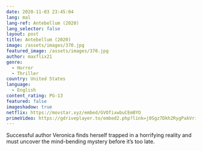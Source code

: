 ```yaml
---
date: 2020-11-03 23:45:04
lang: mal
lang-ref: Antebellum (2020)
lang_selector: false
layout: post
title: Antebellum (2020)
image: /assets/images/370.jpg
featured_image: /assets/images/370.jpg
author: maxflix21
genre:
  - Horror
  - Thriller
country: United States
language:
  - English
content_rating: PG-13
featured: false
imageshadow: true
netflix: https://movstar.xyz/embed/GVOfixwbuCEmBYO
primeVideo: https://gdriveplayer.to/embed2.php?link=j0Sgz7Dkh2RygPakVriA7AjkUdROg6L39W%252Bh7mx0W7a6K%252FTW7vxULfAZAOPc3%252B1uBbfMvSKe8HZnl8vD4BCAK%252FKHGNS6ewKjuelXYgLUEjz0paT7FcI5qMo%252BAFeMrRdZg3OETRyvTMB7eoLlqGSuSqW7y%252B5zab58ZvLBROxXuZAbal%252Fqw4z52mG5gS47n6I0Y%253D
---
```

Successful author Veronica finds herself trapped in a horrifying reality and must uncover the mind-bending mystery before it’s too late.